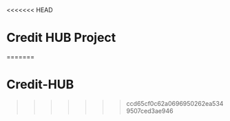 <<<<<<< HEAD
# Credit HUB Project
=======
# Credit-HUB
>>>>>>> ccd65cf0c62a0696950262ea5349507ced3ae946
